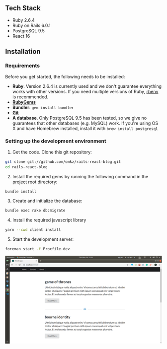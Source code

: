 ## Tech Stack

- Ruby 2.6.4  
- Ruby on Rails 6.0.1
- PostgreSQL 9.5
- React 16

## Installation

### Requirements

Before you get started, the following needs to be installed:
  * **Ruby**. Version 2.6.4 is currently used and we don't guarantee everything works with other versions. If you need multiple versions of Ruby, [rbenv](https://rbenv.org) is recommended.
  * [**RubyGems**](http://rubygems.org/)
  * **Bundler**: `gem install bundler`
  * [**Git**](http://help.github.com/git-installation-redirect)
  * **A database**. Only PostgreSQL 9.5 has been tested, so we give no guarantees that other databases (e.g. MySQL) work. If you're using OS X and have Homebrew installed, install it with `brew install postgresql`
  
### Setting up the development environment

1. Get the code. Clone this git repository:

  ```bash
  git clone git://github.com/omkz/rails-react-blog.git
  cd rails-react-blog
  ```

2. Install the required gems by running the following command in the project root directory:

  ```bash
  bundle install
  ```

3. Create and initialize the database:

  ```bash
  bundle exec rake db:migrate
  ```

4. Install the required javascript library

  ```bash
  yarn --cwd client install
  ```

5. Start the development server:

  ```bash
  foreman start -f Procfile.dev
  ```

![railsblog! Screenshot](https://raw.githubusercontent.com/omkz/rails-react-blog/master/public/screenshot.png)